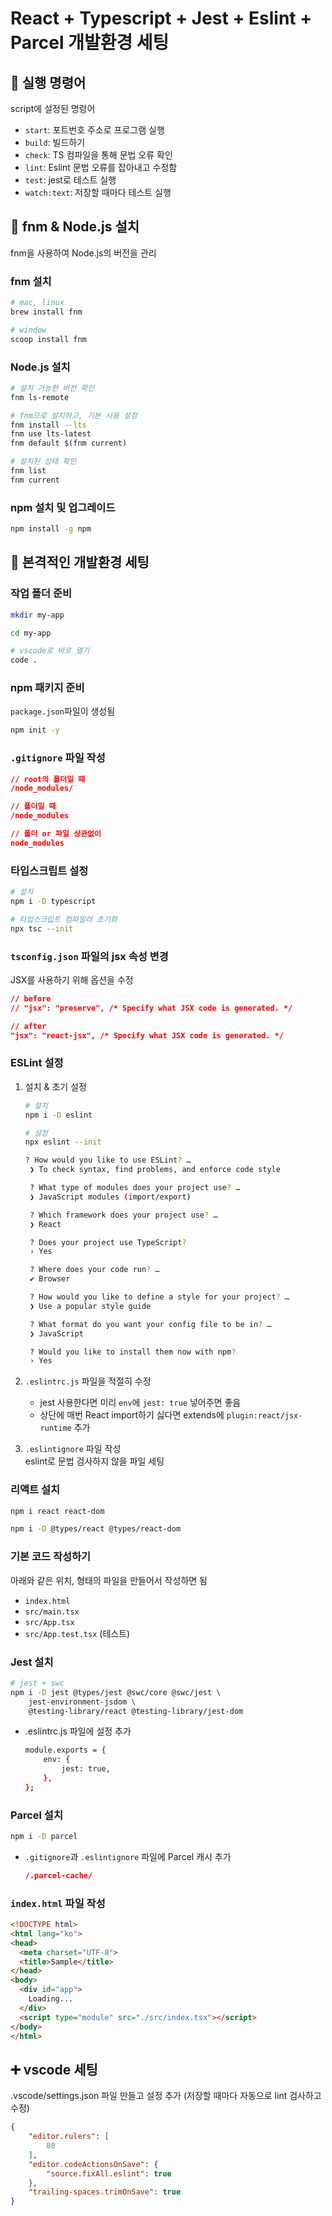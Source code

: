 # React + Typescript + Jest + Eslint + Parcel 개발환경 세팅

## 📌 실행 명령어

script에 설정된 명령어

- `start`: 포트번호 주소로 프로그램 실행
- `build`: 빌드하기
- `check`: TS 컴파일을 통해 문법 오류 확인
- `lint`: Eslint 문법 오류를 잡아내고 수정함
- `test`: jest로 테스트 실행
- `watch:text`: 저장할 때마다 테스트 실행

## 📌 fnm & Node.js 설치

fnm을 사용하여 Node.js의 버전을 관리

### fnm 설치

```bash
# mac, linux
brew install fnm

# window
scoop install fnm
```

### Node.js 설치

```bash
# 설치 가능한 버전 확인
fnm ls-remote

# fnm으로 설치하고, 기본 사용 설정
fnm install --lts
fnm use lts-latest
fnm default $(fnm current)

# 설치된 상태 확인
fnm list
fnm current
```

### npm 설치 및 업그레이드

```bash
npm install -g npm
```

## 📌 본격적인 개발환경 세팅

### 작업 폴더 준비

```bash
mkdir my-app

cd my-app

# vscode로 바로 열기
code .
```

### npm 패키지 준비

`package.json`파일이 생성됨

```bash
npm init -y
```

### `.gitignore` 파일 작성

```json
// root의 폴더일 때
/node_modules/

// 폴더일 때
/node_modules

// 폴더 or 파일 상관없이
node_modules
```

### 타입스크립트 설정

```bash
# 설치
npm i -D typescript

# 타입스크립트 컴파일러 초기화
npx tsc --init
```

### `tsconfig.json` 파일의 jsx 속성 변경

JSX를 사용하기 위해 옵션을 수정

```json
// before
// "jsx": "preserve", /* Specify what JSX code is generated. */

// after
"jsx": "react-jsx", /* Specify what JSX code is generated. */
```

### ESLint 설정

1. 설치 & 초기 설정

   ```bash
   # 설치
   npm i -D eslint

   # 설정
   npx eslint --init
   ```

   ```bash
   ? How would you like to use ESLint? …
    ❯ To check syntax, find problems, and enforce code style

    ? What type of modules does your project use? …
    ❯ JavaScript modules (import/export)

    ? Which framework does your project use? …
    ❯ React

    ? Does your project use TypeScript?
    › Yes

    ? Where does your code run? …
    ✔ Browser

    ? How would you like to define a style for your project? …
    ❯ Use a popular style guide

    ? What format do you want your config file to be in? …
    ❯ JavaScript

    ? Would you like to install them now with npm?
    › Yes
    ```

2. `.eslintrc.js` 파일을 적절히 수정

   - jest 사용한다면 미리 `env`에 `jest: true` 넣어주면 좋음
   - 상단에 매번 React import하기 싫다면 extends에 `plugin:react/jsx-runtime` 추가

3. `.eslintignore` 파일 작성  
   eslint로 문법 검사하지 않을 파일 세팅

### 리액트 설치

```bash
npm i react react-dom

npm i -D @types/react @types/react-dom
```

### 기본 코드 작성하기

아래와 같은 위치, 형태의 파일을 만들어서 작성하면 됨

- `index.html`
- `src/main.tsx`
- `src/App.tsx`
- `src/App.test.tsx` (테스트)

### Jest 설치

```bash
# jest + swc
npm i -D jest @types/jest @swc/core @swc/jest \
    jest-environment-jsdom \
    @testing-library/react @testing-library/jest-dom
```

- .eslintrc.js 파일에 설정 추가

    ```bash
    module.exports = {
        env: {
            jest: true,
        },
    };
    ```

### Parcel 설치

```bash
npm i -D parcel
```

- `.gitignore`과 `.eslintignore` 파일에 Parcel 캐시 추가

    ```json
    /.parcel-cache/
    ```

### `index.html` 파일 작성

```html
<!DOCTYPE html>
<html lang="ko">
<head>
  <meta charset="UTF-8">
  <title>Sample</title>
</head>
<body>
  <div id="app">
    Loading...
  </div>
  <script type="module" src="./src/index.tsx"></script>
</body>
</html>
```

## ➕ vscode 세팅

.vscode/settings.json 파일 만들고 설정 추가 (저장할 때마다 자동으로 lint 검사하고 수정)

```json
{
    "editor.rulers": [
        80
    ],
    "editor.codeActionsOnSave": {
        "source.fixAll.eslint": true
    },
    "trailing-spaces.trimOnSave": true
}
```
